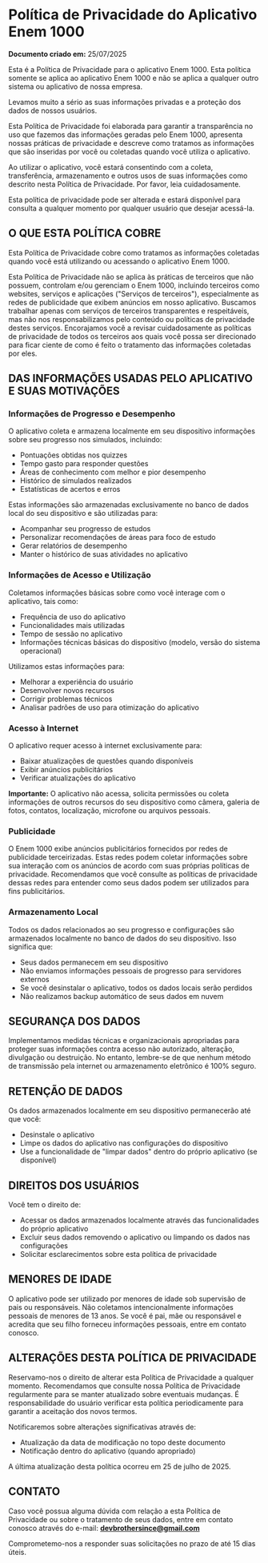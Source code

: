 
# Política de Privacidade do Aplicativo Enem 1000

**Documento criado em:** 25/07/2025

Esta é a Política de Privacidade para o aplicativo Enem 1000. Esta política somente se aplica ao aplicativo Enem 1000 e não se aplica a qualquer outro sistema ou aplicativo de nossa empresa.

Levamos muito a sério as suas informações privadas e a proteção dos dados de nossos usuários.

Esta Política de Privacidade foi elaborada para garantir a transparência no uso que fazemos das informações geradas pelo Enem 1000, apresenta nossas práticas de privacidade e descreve como tratamos as informações que são inseridas por você ou coletadas quando você utiliza o aplicativo.

Ao utilizar o aplicativo, você estará consentindo com a coleta, transferência, armazenamento e outros usos de suas informações como descrito nesta Política de Privacidade. Por favor, leia cuidadosamente.

Esta política de privacidade pode ser alterada e estará disponível para consulta a qualquer momento por qualquer usuário que desejar acessá-la.

## O QUE ESTA POLÍTICA COBRE

Esta Política de Privacidade cobre como tratamos as informações coletadas quando você está utilizando ou acessando o aplicativo Enem 1000.

Esta Política de Privacidade não se aplica às práticas de terceiros que não possuem, controlam e/ou gerenciam o Enem 1000, incluindo terceiros como websites, serviços e aplicações ("Serviços de terceiros"), especialmente as redes de publicidade que exibem anúncios em nosso aplicativo. Buscamos trabalhar apenas com serviços de terceiros transparentes e respeitáveis, mas não nos responsabilizamos pelo conteúdo ou políticas de privacidade destes serviços. Encorajamos você a revisar cuidadosamente as políticas de privacidade de todos os terceiros aos quais você possa ser direcionado para ficar ciente de como é feito o tratamento das informações coletadas por eles.

## DAS INFORMAÇÕES USADAS PELO APLICATIVO E SUAS MOTIVAÇÕES

### Informações de Progresso e Desempenho
O aplicativo coleta e armazena localmente em seu dispositivo informações sobre seu progresso nos simulados, incluindo:
- Pontuações obtidas nos quizzes
- Tempo gasto para responder questões
- Áreas de conhecimento com melhor e pior desempenho
- Histórico de simulados realizados
- Estatísticas de acertos e erros

Estas informações são armazenadas exclusivamente no banco de dados local do seu dispositivo e são utilizadas para:
- Acompanhar seu progresso de estudos
- Personalizar recomendações de áreas para foco de estudo
- Gerar relatórios de desempenho
- Manter o histórico de suas atividades no aplicativo

### Informações de Acesso e Utilização
Coletamos informações básicas sobre como você interage com o aplicativo, tais como:
- Frequência de uso do aplicativo
- Funcionalidades mais utilizadas
- Tempo de sessão no aplicativo
- Informações técnicas básicas do dispositivo (modelo, versão do sistema operacional)

Utilizamos estas informações para:
- Melhorar a experiência do usuário
- Desenvolver novos recursos
- Corrigir problemas técnicos
- Analisar padrões de uso para otimização do aplicativo

### Acesso à Internet
O aplicativo requer acesso à internet exclusivamente para:
- Baixar atualizações de questões quando disponíveis
- Exibir anúncios publicitários
- Verificar atualizações do aplicativo

**Importante:** O aplicativo não acessa, solicita permissões ou coleta informações de outros recursos do seu dispositivo como câmera, galeria de fotos, contatos, localização, microfone ou arquivos pessoais.

### Publicidade
O Enem 1000 exibe anúncios publicitários fornecidos por redes de publicidade terceirizadas. Estas redes podem coletar informações sobre sua interação com os anúncios de acordo com suas próprias políticas de privacidade. Recomendamos que você consulte as políticas de privacidade dessas redes para entender como seus dados podem ser utilizados para fins publicitários.

### Armazenamento Local
Todos os dados relacionados ao seu progresso e configurações são armazenados localmente no banco de dados do seu dispositivo. Isso significa que:
- Seus dados permanecem em seu dispositivo
- Não enviamos informações pessoais de progresso para servidores externos
- Se você desinstalar o aplicativo, todos os dados locais serão perdidos
- Não realizamos backup automático de seus dados em nuvem

## SEGURANÇA DOS DADOS

Implementamos medidas técnicas e organizacionais apropriadas para proteger suas informações contra acesso não autorizado, alteração, divulgação ou destruição. No entanto, lembre-se de que nenhum método de transmissão pela internet ou armazenamento eletrônico é 100% seguro.

## RETENÇÃO DE DADOS

Os dados armazenados localmente em seu dispositivo permanecerão até que você:
- Desinstale o aplicativo
- Limpe os dados do aplicativo nas configurações do dispositivo
- Use a funcionalidade de "limpar dados" dentro do próprio aplicativo (se disponível)

## DIREITOS DOS USUÁRIOS

Você tem o direito de:
- Acessar os dados armazenados localmente através das funcionalidades do próprio aplicativo
- Excluir seus dados removendo o aplicativo ou limpando os dados nas configurações
- Solicitar esclarecimentos sobre esta política de privacidade

## MENORES DE IDADE

O aplicativo pode ser utilizado por menores de idade sob supervisão de pais ou responsáveis. Não coletamos intencionalmente informações pessoais de menores de 13 anos. Se você é pai, mãe ou responsável e acredita que seu filho forneceu informações pessoais, entre em contato conosco.

## ALTERAÇÕES DESTA POLÍTICA DE PRIVACIDADE

Reservamo-nos o direito de alterar esta Política de Privacidade a qualquer momento. Recomendamos que consulte nossa Política de Privacidade regularmente para se manter atualizado sobre eventuais mudanças. É responsabilidade do usuário verificar esta política periodicamente para garantir a aceitação dos novos termos.

Notificaremos sobre alterações significativas através de:
- Atualização da data de modificação no topo deste documento
- Notificação dentro do aplicativo (quando apropriado)

A última atualização desta política ocorreu em 25 de julho de 2025.

## CONTATO

Caso você possua alguma dúvida com relação a esta Política de Privacidade ou sobre o tratamento de seus dados, entre em contato conosco através do e-mail: **devbrothersince@gmail.com**

Comprometemo-nos a responder suas solicitações no prazo de até 15 dias úteis.
